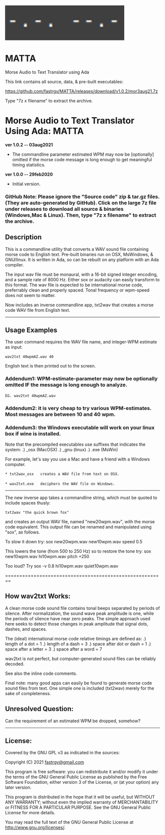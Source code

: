 ![screenshot](https://github.com/fastrgv/MATTA/blob/master/cq.png)

# MATTA
Morse Audio to Text Translator using Ada


This link contains all source, data, & pre-built executables:

https://github.com/fastrgv/MATTA/releases/download/v1.0.2/mor3aug21.7z

Type "7z x filename" to extract the archive.






# Morse Audio to Text Translator Using Ada: MATTA


**ver 1.0.2 -- 03aug2021**

* The commandline parameter estimated WPM may now be [optionally] omitted if the morse code message is long enough to get meaningful timing statistics.


**ver 1.0.0 -- 29feb2020**

* Initial version.


### GitHub Note: Please ignore the "Source code" zip & tar.gz files. (They are auto-generated by GitHub). Click on the large 7z file under releases to download all source & binaries (Windows,Mac & Linux). Then, type "7z x filename" to extract the archive. 


## Description

This is a commandline utility that converts a WAV sound file containing morse code to English text.  Pre-built binaries run on OSX, MsWindows, & GNU/linux.  It is written in Ada, so can be rebuilt on any platform with an Ada compiler.

The input wav file must be monaural, with a 16-bit signed integer encoding, and a sample rate of 8000 Hz.  Either sox or audacity can easily transform to this format.  The wav file is expected to be international morse code, preferrably clean and properly spaced.  Tonal frequency or wpm-speed does not seem to matter.

Now includes an inverse commandline app, txt2wav that creates a morse code WAV file from English text.

--------------------------------------------------------
## Usage Examples

The user command requires the WAV file name, and integer-WPM estimate as input:

	wav2txt 40wpmAZ.wav 40

English text is then printed out to the screen.

### Addendum1: WPM-estimate-parameter may now be optionally omitted IF the message is long enough to analyze.

	EG. wav2txt 40wpmAZ.wav

### Addendum2: it is very cheap to try various WPM-estimates. Most messages are between 10 and 40 wpm.

### Addendum3: the Windows executable will work on your linux box if wine is installed.

Note that the precompiled executables use suffixes that indicates the system:
.) _osx (MacOSX)
.) _gnu (linux)
.) .exe (MsWin)

For example, let's say you use a Mac and have a friend with a Windows computer.

	* txt2wav_osx 	creates a WAV file from text on OSX.

	* wav2txt.exe 	deciphers the WAV file on Windows.

--------------------------------------------------------------------------
The new inverse app takes a commandline string, which must be quoted to include spaces thusly:

	txt2wav "the quick brown fox"

and creates an output WAV file, named "new20wpm.wav", with the morse code equivalent.  This output file can be renamed and manipulated using "sox", as follows.

To slow it down try:
	sox new20wpm.wav new10wpm.wav speed 0.5

This lowers the tone (from 500 to 250 Hz) so to restore the tone try:
	sox new10wpm.wav hi10wpm.wav pitch +250

Too loud?  Try
	sox -v 0.8 hi10wpm.wav quiet10wpm.wav

========================================================
## How wav2txt Works:

A clean morse code sound file contains tonal beeps separated by periods of silence.  After normalization, the sound wave peak amplitude is one, while the periods of silence have near zero peaks.  The simple approach used here seeks to detect those changes in peak amplitude that signal dots, dashes, and spaces.

The (ideal) international morse code relative timings are defined as:
.) length of a dot = 1
.) length of a dash = 3
.) space after dot or dash = 1
.) space after a letter = 3
.) space after a word = 7

wav2txt is not perfect, but computer-generated sound files can be reliably decoded.

See also the inline code comments.

Final note:  many good apps can easily be found to generate morse code sound files from text.  One simple one is included (txt2wav) merely for the sake of completeness.

## Unresolved Question:

Can the requirement of an estimated WPM be dropped, somehow?


--------------------------
## License:

Covered by the GNU GPL v3 as indicated in the sources:

 Copyright (C) 2021  <fastrgv@gmail.com>

 This program is free software: you can redistribute it and/or modify
 it under the terms of the GNU General Public License as published by
 the Free Software Foundation, either version 3 of the License, or
 (at your option) any later version.

 This program is distributed in the hope that it will be useful,
 but WITHOUT ANY WARRANTY; without even the implied warranty of
 MERCHANTABILITY or FITNESS FOR A PARTICULAR PURPOSE.  See the
 GNU General Public License for more details.

 You may read the full text of the GNU General Public License
 at <http://www.gnu.org/licenses/>.


